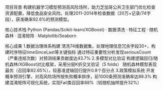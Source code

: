 项目背景
构建机器学习模型预测高风险场所，助力芝加哥公共卫生部门优化检查资源配置，降低食品安全风险。处理2011-2014年检查数据（20万+记录/74字段），获准确率92.6%的预测模型。

核心技术栈
Python (Pandas/Scikit-learn/XGBoost) · 数据清洗 · 特征工程 · 随机森林 · 混淆矩阵 · Matplotlib/Seaborn

核心成果
1.数据治理体系构建
清洗74维数据集，处理地理信息冗余字段30+，构建时序特征timeSinceLast等关键指标
通过特征重要性分析发现seriousCount（严重违规次数）对预测结果贡献度达43.7%
2.多模型对比验证
构建逻辑回归/随机森林/XGBoost对比框架，采用分层K折交叉验证（5 folds）
随机森林模型表现最优（召回率92.65%），较基准逻辑回归提升0.8个百分点
3.政策模拟系统
开发概率预测引擎，对高风险场所按失败概率排序，前1000条预测准确率达89.3%
构建混淆矩阵可视化系统，实现Fail类召回率88%（较随机抽样提升32%）
